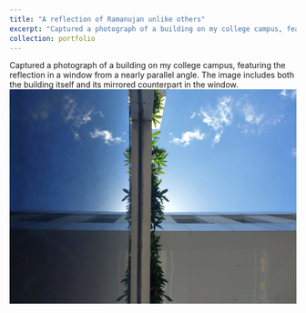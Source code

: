 ```yaml
---
title: "A reflection of Ramanujan unlike others"
excerpt: "Captured a photograph of a building on my college campus, featuring the reflection in a window from a nearly parallel angle. The image includes both the building itself and its mirrored counterpart in the window. <br/><img src='/images/captures/12.jpg'>"
collection: portfolio
---
```

Captured a photograph of a building on my college campus, featuring the reflection in a window from a nearly parallel angle. The image includes both the building itself and its mirrored counterpart in the window.
<img src='/images/captures/12.jpg'>